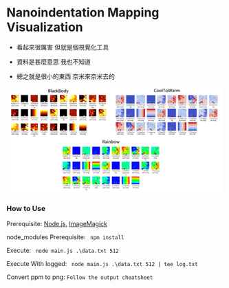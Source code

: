 # Nanoindentation Mapping Visualization

* 看起來很厲害 但就是個視覺化工具

* 資料是甚麼意思 我也不知道

* 總之就是很小的東西 奈米來奈米去的

![](https://github.com/yanagiragi/Nanoindentation-Mapping-Visualization/blob/df651cae51e94d55d326df2493467e3868d90089/DemoResults/result.PNG)


### How to Use

Prerequisite: [Node.js](https://nodejs.org/en/), [ImageMagick](https://www.imagemagick.org/index.php)

node_modules Prerequisite:  ``` npm install```

Execute: ``` node main.js .\data.txt 512```

Execute With logged: ``` node main.js .\data.txt 512 | tee log.txt```

Convert ppm to png: ```Follow the output cheatsheet```
